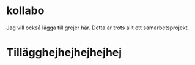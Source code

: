 # kollabo

Jag vill också lägga till grejer här. Detta är trots allt ett samarbetsprojekt.

# Tillägghejhejhejhejhej


